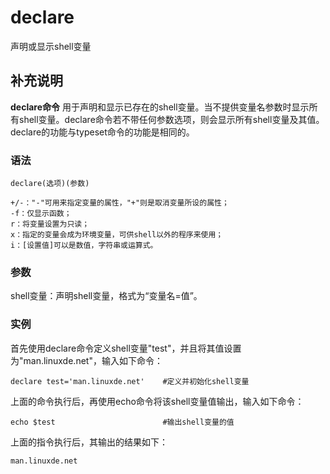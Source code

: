 declare
===

声明或显示shell变量

## 补充说明

**declare命令** 用于声明和显示已存在的shell变量。当不提供变量名参数时显示所有shell变量。declare命令若不带任何参数选项，则会显示所有shell变量及其值。declare的功能与typeset命令的功能是相同的。

### 语法  

```
declare(选项)(参数)
```

  

```
+/-："-"可用来指定变量的属性，"+"则是取消变量所设的属性；
-f：仅显示函数；
r：将变量设置为只读；
x：指定的变量会成为环境变量，可供shell以外的程序来使用；
i：[设置值]可以是数值，字符串或运算式。
```

### 参数  

shell变量：声明shell变量，格式为“变量名=值”。

### 实例  

首先使用declare命令定义shell变量"test"，并且将其值设置为"man.linuxde.net"，输入如下命令：

```
declare test='man.linuxde.net'    #定义并初始化shell变量
```

上面的命令执行后，再使用echo命令将该shell变量值输出，输入如下命令：

```
echo $test                        #输出shell变量的值
```

上面的指令执行后，其输出的结果如下：

```
man.linuxde.net
```



